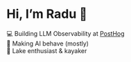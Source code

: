 # Hi, I’m Radu 👋

💻 Building LLM Observability at [PostHog](https://posthog.com)  
🤖 Making AI behave (mostly)  
🚤 Lake enthusiast & kayaker
